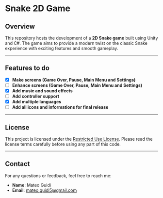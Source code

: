 # Snake 2D Game

## Overview
This repository hosts the development of a **2D Snake game** built using Unity and C#. The game aims to provide a modern twist on the classic Snake experience with exciting features and smooth gameplay.

---

## Features to do

- [x] **Make screens (Game Over, Pause, Main Menu and Settings)**
- [ ] **Enhance screens (Game Over, Pause, Main Menu and Settings)**
- [x] **Add music and sound effects**
- [ ] **Add controller support**
- [x] **Add multiple languages**
- [ ] **Add all icons and informations for final release**

---

## License
This project is licensed under the [Restricted Use License](./LICENSE). Please read the license terms carefully before using any part of this code.

---

## Contact
For any questions or feedback, feel free to reach me:

- **Name**: Mateo Guidi
- **Email**: mateo.guidi5@gmail.com

